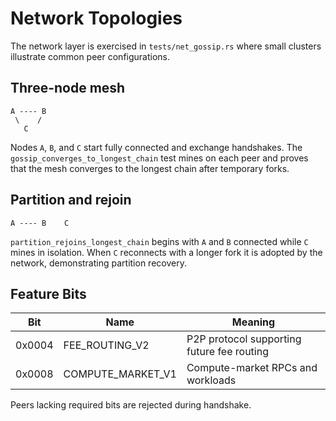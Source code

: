 # Network Topologies

The network layer is exercised in `tests/net_gossip.rs` where small clusters
illustrate common peer configurations.

## Three-node mesh

```
A ---- B
 \    /
   C
```

Nodes `A`, `B`, and `C` start fully connected and exchange handshakes.  The
`gossip_converges_to_longest_chain` test mines on each peer and proves that the
mesh converges to the longest chain after temporary forks.

## Partition and rejoin

```
A ---- B    C
```

`partition_rejoins_longest_chain` begins with `A` and `B` connected while `C`
mines in isolation.  When `C` reconnects with a longer fork it is adopted by
the network, demonstrating partition recovery.

## Feature Bits

| Bit | Name | Meaning |
| --- | --- | --- |
| 0x0004 | FEE_ROUTING_V2 | P2P protocol supporting future fee routing |
| 0x0008 | COMPUTE_MARKET_V1 | Compute-market RPCs and workloads |

Peers lacking required bits are rejected during handshake.
